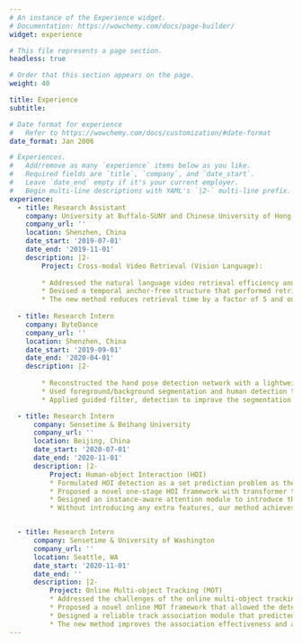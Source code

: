 ```yaml
---
# An instance of the Experience widget.
# Documentation: https://wowchemy.com/docs/page-builder/
widget: experience

# This file represents a page section.
headless: true

# Order that this section appears on the page.
weight: 40

title: Experience
subtitle:

# Date format for experience
#   Refer to https://wowchemy.com/docs/customization/#date-format
date_format: Jan 2006

# Experiences.
#   Add/remove as many `experience` items below as you like.
#   Required fields are `title`, `company`, and `date_start`.
#   Leave `date_end` empty if it's your current employer.
#   Begin multi-line descriptions with YAML's `|2-` multi-line prefix.
experience:
  - title: Research Assistant
    company: University at Buffalo-SUNY and Chinese University of Hong Kong, Shenzhen
    company_url: ''
    location: Shenzhen, China
    date_start: '2019-07-01'
    date_end: '2019-11-01'
    description: |2-
        Project: Cross-modal Video Retrieval (Vision Language):
        
        * Addressed the natural language video retrieval efficiency and effectiveness problem as the primary researcher.
        * Devised a temporal anchor-free structure that performed retrieval directly on each temporal location within the target region. Built a top-down pyramid structure to make use of diverse temporal receptive fields, and a dilated convolutional module to integrate vision-language features more comprehensively.
        * The new method reduces retrieval time by a factor of 5 and outperforms previous work by 10% on retrieval accuracy.
        
  - title: Research Intern
    company: ByteDance
    company_url: ''
    location: Shenzhen, China
    date_start: '2019-09-01'
    date_end: '2020-04-01'
    description: |2-     
        
        * Reconstructed the hand pose detection network with a lightweight backbone. Finetuned and validated the new model based on millions of real-life user data, ensuring the high run speed while maintaining the comparatively robust detection precision.
        * Used foreground/background segmentation and human detection to discover all the human bodies in the video.
        * Applied guided filter, detection to improve the segmentation performance, especially under distant multi-person scenarios.   

  - title: Research Intern
      company: Sensetime & Beihang University
      company_url: ''
      location: Beijing, China
      date_start: '2020-07-01'
      date_end: '2020-11-01'
      description: |2-     
          Project: Human-object Interaction (HOI)
          * Formulated HOI detection as a set prediction problem as the primary researcher. The new formulation breaks the instance-centric and location limitations of the existing methods.
          * Proposed a novel one-stage HOI framework with transformer to adaptively aggregate the most suitable features.
          * Designed an instance-aware attention module to introduce the instance information into the interaction branch.
          * Without introducing any extra features, our method achieves 31% relative improvement over the second-best one-stage method on the HICO-DET dataset especially.


  - title: Research Intern
      company: Sensetime & University of Washington
      company_url: ''
      location: Seattle, WA
      date_start: '2020-11-01'
      date_end: ''
      description: |2-     
          Project: Online Multi-object Tracking (MOT)
          * Addressed the challenges of the online multi-object tracking problem as the primary researcher.
          * Proposed a novel online MOT framework that allowed the detection and association process to aggregate features according to their different requirements respectively.
          * Designed a reliable track association module that predicted the motion and representative appearance embedding for each track, and then jointly performed the location and appearance matching based on them.
          * The new method improves the association effectiveness and also keeps competitive detection accuracy, reaches SOTA performance on MOT17 as an online MOT tracker.
---
```


